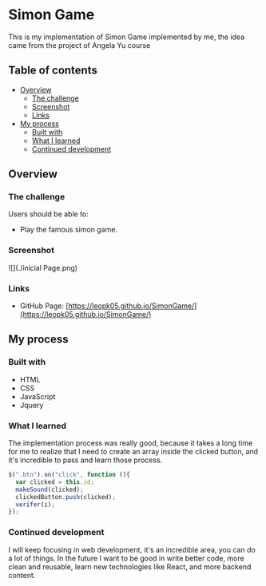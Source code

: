 # Simon Game

This is my implementation of Simon Game implemented by me, the idea came from the project of Angela Yu course

## Table of contents

- [Overview](#overview)
  - [The challenge](#the-challenge)
  - [Screenshot](#screenshot)
  - [Links](#links)
- [My process](#my-process)
  - [Built with](#built-with)
  - [What I learned](#what-i-learned)
  - [Continued development](#continued-development)

## Overview

### The challenge

Users should be able to:

- Play the famous simon game.

### Screenshot

![](./inicial Page.png)

### Links

- GitHub Page: [https://leopk05.github.io/SimonGame/](https://leopk05.github.io/SimonGame/)

## My process

### Built with

- HTML
- CSS
- JavaScript
- Jquery

### What I learned

The implementation process was really good, because it takes a long 
time for me to realize that I need to create an array inside the 
clicked button, and it's incredible to pass and learn those process.

```js
$(".btn").on("click", function (){
  var clicked = this.id;
  makeSound(clicked);
  clickedButton.push(clicked);
  verifer(i);
});
```

### Continued development

I will keep focusing in web development, it's an incredible area, 
you can do a lot of things. In the future I want to be good in 
write better code, more clean and reusable, learn new technologies 
like React, and more backend content.
